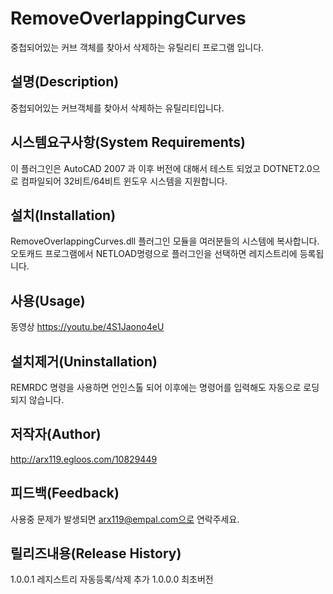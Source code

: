 # RemoveOverlappingCurves
중첩되어있는 커브 객체를 찾아서 삭제하는 유틸리티 프로그램 입니다.

## 설명(Description)
중첩되어있는 커브객체를 찾아서 삭제하는 유틸리티입니다.

## 시스템요구사항(System Requirements)
이 플러그인은 AutoCAD 2007 과 이후 버전에 대해서 테스트 되었고 DOTNET2.0으로 컴파일되어
32비트/64비트 윈도우 시스템을 지원합니다. 

## 설치(Installation)
RemoveOverlappingCurves.dll 플러그인 모듈을 여러분들의 시스템에 복사합니다.
오토캐드 프로그램에서 NETLOAD명령으로 플러그인을 선택하면 레지스트리에 등록됩니다.

## 사용(Usage)
동영상 <https://youtu.be/4S1Jaono4eU>

## 설치제거(Uninstallation)

REMRDC 명령을 사용하면 언인스톨 되어 이후에는 명령어를 입력해도 자동으로
로딩되지 않습니다.

## 저작자(Author)

http://arx119.egloos.com/10829449


## 피드백(Feedback)

사용중 문제가 발생되면 arx119@empal.com으로 연락주세요.

## 릴리즈내용(Release History)

1.0.0.1    레지스트리 자동등록/삭제 추가
1.0.0.0    최초버전
